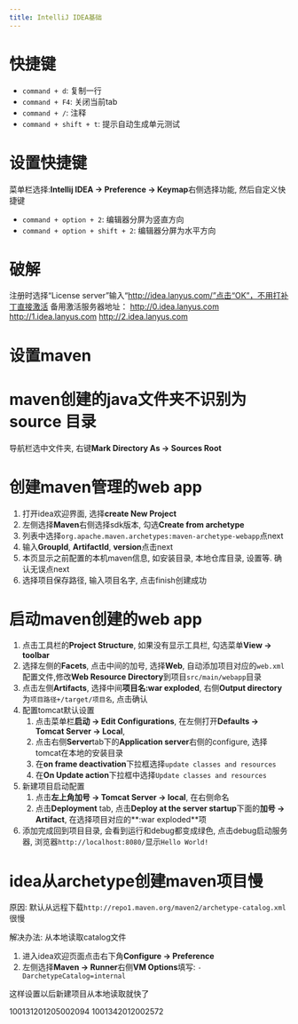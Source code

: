 ```yaml
---
title: IntelliJ IDEA基础
---
```


# 快捷键

- `command + d`: 复制一行
- `command + F4`: 关闭当前tab
- `command + /`: 注释
- `command + shift + t`: 提示自动生成单元测试


# 设置快捷键

菜单栏选择:**Intellij IDEA -> Preference -> Keymap**右侧选择功能, 然后自定义快捷键

- `command + option + 2`: 编辑器分屏为竖直方向
- `command + option + shift + 2`: 编辑器分屏为水平方向

# 破解

注册时选择“License server”输入“http://idea.lanyus.com/”点击“OK”，不用打补丁直接激活
备用激活服务器地址：
http://0.idea.lanyus.com
http://1.idea.lanyus.com
http://2.idea.lanyus.com

# 设置maven

# maven创建的java文件夹不识别为source 目录

导航栏选中文件夹, 右键**Mark Directory As -> Sources Root**


# 创建maven管理的web app


1. 打开idea欢迎界面, 选择**create New Project**
2. 左侧选择**Maven**右侧选择sdk版本, 勾选**Create from archetype**
3.  列表中选择`org.apache.maven.archetypes:maven-archetype-webapp`点next
4. 输入**GroupId**, **ArtifactId**, **version**点击next
5. 本页显示之前配置的本机maven信息, 如安装目录, 本地仓库目录, 设置等. 确认无误点next
6. 选择项目保存路径, 输入项目名字, 点击finish创建成功

# 启动maven创建的web app

1. 点击工具栏的**Project Structure**, 如果没有显示工具栏, 勾选菜单**View -> toolbar**
2. 选择左侧的**Facets**, 点击中间的加号, 选择**Web**, 自动添加项目对应的`web.xml`配置文件,修改**Web Resource Directory**到项目`src/main/webapp`目录
3. 点击左侧**Artifacts**, 选择中间**项目名:war exploded**, 右侧**Output directory**为`项目路径+/target/项目名`, 点击确认
4. 配置tomcat默认设置
    1. 点击菜单栏**启动 -> Edit Configurations**, 在左侧打开**Defaults -> Tomcat Server -> Local**,
    2. 点击右侧**Server**tab下的**Application server**右侧的configure, 选择tomcat在本地的安装目录
    3. 在**on frame deactivation**下拉框选择`update classes and resources`
    4. 在**On Update action**下拉框中选择`Update classes and resources`
5. 新建项目启动配置
    1. 点击**左上角加号 -> Tomcat Server -> local**, 在右侧命名
    2. 点击**Deployment** tab, 点击**Deploy at the server startup**下面的**加号 -> Artifact**, 在选择项目对应的**:war exploded**项
6. 添加完成回到项目目录, 会看到运行和debug都变成绿色, 点击debug启动服务器, 浏览器`http://localhost:8080/`显示`Hello World!`

# idea从archetype创建maven项目慢

原因: 默认从远程下载`http://repo1.maven.org/maven2/archetype-catalog.xml`很慢

解决办法: 从本地读取catalog文件

1. 进入idea欢迎页面点击右下角**Configure -> Preference**
2. 左侧选择**Maven -> Runner**右侧**VM Options**填写: `-DarchetypeCatalog=internal`

这样设置以后新建项目从本地读取就快了


100131201205002094
1001342012002572
